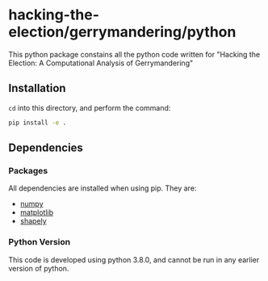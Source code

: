 # hacking-the-election/gerrymandering/python

This python package constains all the python code written for "Hacking the Election: A Computational Analysis of Gerrymandering"

## Installation

`cd` into this directory, and perform the command:

```bash
pip install -e .
```

## Dependencies

### Packages

All dependencies are installed when using pip. They are:

 - [numpy](https://numpy.org/)
 - [matplotlib](https://matplotlib.org/)
 - [shapely](https://shapely.readthedocs.io/)

### Python Version

This code is developed using python 3.8.0, and cannot be run in any earlier version of python.